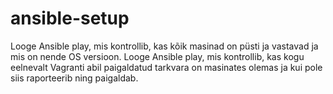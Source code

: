 # ansible-setup
Looge Ansible play, mis kontrollib, kas kõik masinad on püsti ja vastavad ja mis on nende OS versioon.   Looge Ansible play, mis kontrollib, kas kogu eelnevalt Vagranti abil paigaldatud tarkvara on masinates olemas ja kui pole siis raporteerib ning paigaldab.
